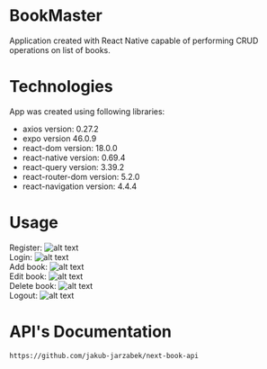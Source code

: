 # BookMaster

Application created with React Native capable of performing CRUD operations on list of books.

# Technologies

App was created using following libraries:

- axios version: 0.27.2
- expo version 46.0.9
- react-dom version: 18.0.0
- react-native version: 0.69.4
- react-query version: 3.39.2
- react-router-dom version: 5.2.0
- react-navigation version: 4.4.4

# Usage

Register:
![alt text](https://github.com/kacper-reja/BookMaster/blob/master/resources/register.gif)<br/>
Login:
![alt text](https://github.com/kacper-reja/BookMaster/blob/master/resources/login.gif)<br/>
Add book:
![alt text](https://github.com/kacper-reja/BookMaster/blob/master/resources/add.git)<br/>
Edit book:
![alt text](https://github.com/kacper-reja/BookMaster/blob/master/resources/edit.gif)<br/>
Delete book:
![alt text](https://github.com/kacper-reja/BookMaster/blob/master/resources/delete.gif)<br/>
Logout:
![alt text](https://github.com/kacper-reja/BookMaster/blob/master/resources/logout.gif)<br/>

# API's Documentation

```
https://github.com/jakub-jarzabek/next-book-api
```
